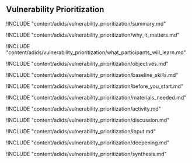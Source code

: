 
##  Vulnerability Prioritization

<!-- ![](content/images/capacity_assessment.png "") -->

!INCLUDE "content/adids/vulnerability_prioritization/summary.md"

<!-- Why The Topic Matters -->

!INCLUDE "content/adids/vulnerability_prioritization/why_it_matters.md"

<!--  What Participants Will Learn -->

!INCLUDE "content/adids/vulnerability_prioritization/what_participants_will_learn.md"

<!-- Objectives {.sidebar} -->

!INCLUDE "content/adids/vulnerability_prioritization/objectives.md"

<!-- Baseline Skills -->

!INCLUDE "content/adids/vulnerability_prioritization/baseline_skills.md"

<!-- Before you Start -->

!INCLUDE "content/adids/vulnerability_prioritization/before_you_start.md"

<!-- Materials Needed [stub] -->

!INCLUDE "content/adids/vulnerability_prioritization/materials_needed.md"

<!--Activity [stub] {.activity} -->

!INCLUDE "content/adids/vulnerability_prioritization/activity.md"

<!--Discussion [stub] -->

!INCLUDE "content/adids/vulnerability_prioritization/discussion.md"

<!-- Input -->

!INCLUDE "content/adids/vulnerability_prioritization/input.md"

<!-- Deepening -->

!INCLUDE "content/adids/vulnerability_prioritization/deepening.md"

<!--Synthesis [stub] {.synthesis} -->

!INCLUDE "content/adids/vulnerability_prioritization/synthesis.md"

